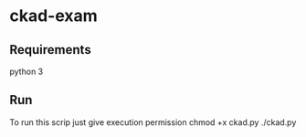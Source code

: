 # ckad-exam

## Requirements 

python 3


## Run

To run this scrip just give execution permission
    chmod +x ckad.py
    ./ckad.py
